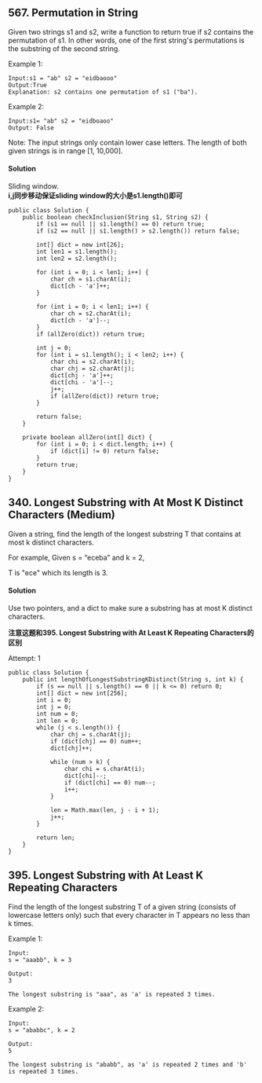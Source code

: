 ## 567. Permutation in String
Given two strings s1 and s2, write a function to return true if s2 contains the permutation of s1. In other words, one of the first string's permutations is the substring of the second string.

Example 1:
~~~
Input:s1 = "ab" s2 = "eidbaooo"
Output:True
Explanation: s2 contains one permutation of s1 ("ba").
~~~

Example 2:
~~~
Input:s1= "ab" s2 = "eidboaoo"
Output: False
~~~

Note:
The input strings only contain lower case letters.
The length of both given strings is in range [1, 10,000].

#### Solution
Sliding window. <br>
**i,j同步移动保证sliding window的大小是s1.length()即可**

~~~
public class Solution {
    public boolean checkInclusion(String s1, String s2) {
        if (s1 == null || s1.length() == 0) return true;
        if (s2 == null || s1.length() > s2.length()) return false;

        int[] dict = new int[26];
        int len1 = s1.length();
        int len2 = s2.length();

        for (int i = 0; i < len1; i++) {
            char ch = s1.charAt(i);
            dict[ch - 'a']++;
        }

        for (int i = 0; i < len1; i++) {
            char ch = s2.charAt(i);
            dict[ch - 'a']--;    
        }
        if (allZero(dict)) return true;

        int j = 0;
        for (int i = s1.length(); i < len2; i++) {
            char chi = s2.charAt(i);
            char chj = s2.charAt(j);
            dict[chj - 'a']++;
            dict[chi - 'a']--;
            j++;
            if (allZero(dict)) return true;
        }

        return false;
    }

    private boolean allZero(int[] dict) {
        for (int i = 0; i < dict.length; i++) {
            if (dict[i] != 0) return false;
        }
        return true;
    }
}
~~~

## 340. Longest Substring with At Most K Distinct Characters (Medium)
Given a string, find the length of the longest substring T that contains at most k distinct characters.

For example, Given s = “eceba” and k = 2,

T is "ece" which its length is 3.

#### Solution
Use two pointers, and a dict to make sure a substring has at most K distinct characters.

**注意这题和395. Longest Substring with At Least K Repeating Characters的区别**

Attempt: 1
~~~
public class Solution {
    public int lengthOfLongestSubstringKDistinct(String s, int k) {
        if (s == null || s.length() == 0 || k <= 0) return 0;
        int[] dict = new int[256];
        int i = 0;
        int j = 0;
        int num = 0;
        int len = 0;
        while (j < s.length()) {
            char chj = s.charAt(j);
            if (dict[chj] == 0) num++;
            dict[chj]++;

            while (num > k) {
                char chi = s.charAt(i);
                dict[chi]--;
                if (dict[chi] == 0) num--;
                i++;
            }

            len = Math.max(len, j - i + 1);
            j++;
        }

        return len;
    }
}
~~~

## 395. Longest Substring with At Least K Repeating Characters
Find the length of the longest substring T of a given string (consists of lowercase letters only) such that every character in T appears no less than k times.

Example 1:
~~~
Input:
s = "aaabb", k = 3

Output:
3

The longest substring is "aaa", as 'a' is repeated 3 times.
~~~

Example 2:
~~~
Input:
s = "ababbc", k = 2

Output:
5

The longest substring is "ababb", as 'a' is repeated 2 times and 'b' is repeated 3 times.
~~~
